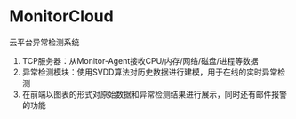 # MonitorCloud

云平台异常检测系统

1. TCP服务器：从Monitor-Agent接收CPU/内存/网络/磁盘/进程等数据
2. 异常检测模块：使用SVDD算法对历史数据进行建模，用于在线的实时异常检测
3. 在前端以图表的形式对原始数据和异常检测结果进行展示，同时还有邮件报警的功能
